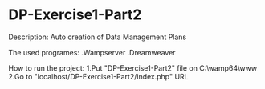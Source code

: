 # DP-Exercise1-Part2
Description:
Auto creation of Data Management Plans

The used programes:
.Wampserver
.Dreamweaver

How to run the project:
1.Put "DP-Exercise1-Part2" file on C:\wamp64\www
2.Go to "localhost/DP-Exercise1-Part2/index.php" URL

